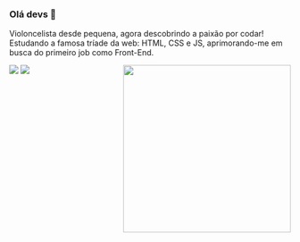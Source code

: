 ### Olá devs 👋

Violoncelista desde pequena, agora descobrindo a paixão por codar! Estudando a famosa tríade da web: HTML, CSS e JS, aprimorando-me em busca do primeiro job como Front-End.

<img align="right" width="300" src="https://media.giphy.com/media/L1R1tvI9svkIWwpVYr/giphy.gif" />



<p align="left">
  <a href="#mailto:souzabrenda.cello@gmail.com" alt="Gmail" target="_blank">
  <img src="https://img.shields.io/badge/-Gmail-FF0000?style=flat-square&labelColor=FF0000&logo=gmail&logoColor=white&link=LINK-DO-SEU-EMAIL" /></a>

  <a href="https://www.linkedin.com/in/brenda-souza-231792210/" target="_blank">
  <img src="https://img.shields.io/badge/-Linkedin-0e76a8?style=flat-square&logo=Linkedin&logoColor=white&link=LINK-DO-SEU-LINKEDIN" /></a>
</p>
